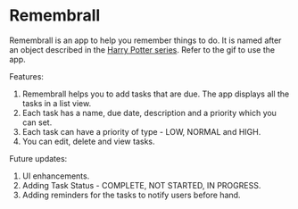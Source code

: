 # Remembrall

Remembrall is an app to help you remember things to do. It is named after an object described in the [Harry Potter series](http://harrypotter.wikia.com/wiki/Remembrall). Refer to the gif to use the app. 

Features:
1. Remembrall helps you to add tasks that are due. The app displays all the tasks in a list view. 
2. Each task has a name, due date, description and a priority which you can set. 
3. Each task can have a priority of type - LOW, NORMAL and HIGH.
4. You can edit, delete and view tasks. 


Future updates:
1. UI enhancements. 
2. Adding Task Status - COMPLETE, NOT STARTED, IN PROGRESS.
3. Adding reminders for the tasks to notify users before hand. 

